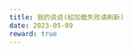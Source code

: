 ```yaml
---
title: 我的说说(如加载失败请刷新)
date: 2023-05-09
reward: true
---
```


<head>
  <!-- ... -->
  <script src="https://cdn.jsdelivr.net/gh/Uyoahz26/daodao@main/dist/qexo-dao.min.js"></script>
  <!-- ... -->
</head>
<body>
  <!-- ... -->
  <div id="qexoDaoDao"></div>
  <script>
    qexoDaodao?.init({
      el: "#qexoDaoDao",
      avatar: "https://cdn.jsdelivr.net/gh/ShengQiBaoZao/Image/info/user.jpg",
      name: "山暮云秋",
      title: "博主的碎碎念",
      limit: 7,
      useLoadingImg: false,
      baseURL: "https://bk.muyun.space",
    }).then(function (){
      console.log("说说加载完成");
    })
  </script>
</body>
